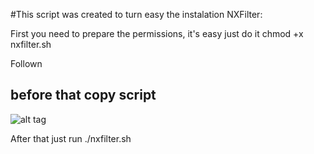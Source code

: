 #This script was created to turn easy the instalation NXFilter:


First you need to prepare the permissions, it's easy just do it chmod +x nxfilter.sh

Follown


## before that copy script

![alt tag](https://github.com/marcoahubert/PFSense/tree/master/screenshots/nxfilter01.png)




After that just run ./nxfilter.sh


